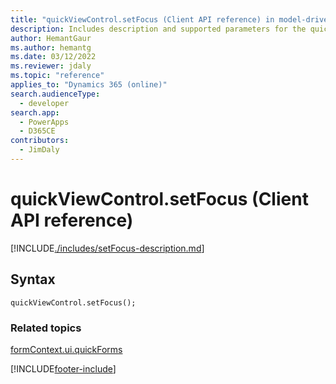 ```yaml
---
title: "quickViewControl.setFocus (Client API reference) in model-driven apps| MicrosoftDocs"
description: Includes description and supported parameters for the quickViewControl.setFocus method.
author: HemantGaur
ms.author: hemantg
ms.date: 03/12/2022
ms.reviewer: jdaly
ms.topic: "reference"
applies_to: "Dynamics 365 (online)"
search.audienceType: 
  - developer
search.app: 
  - PowerApps
  - D365CE
contributors:
  - JimDaly
---
```

# quickViewControl.setFocus (Client API reference)



[!INCLUDE[./includes/setFocus-description.md](./includes/setFocus-description.md)]

## Syntax

`quickViewControl.setFocus();`

### Related topics

[formContext.ui.quickForms](../formContext-ui-quickForms.md)





[!INCLUDE[footer-include](../../../../../includes/footer-banner.md)]